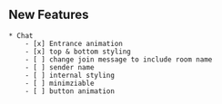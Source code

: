 ## New Features
	
	* Chat
		- [x] Entrance animation
		- [x] top & bottom styling
		- [ ] change join message to include room name
		- [ ] sender name
		- [ ] internal styling
		- [ ] minimziable
		- [ ] button animation
		
	